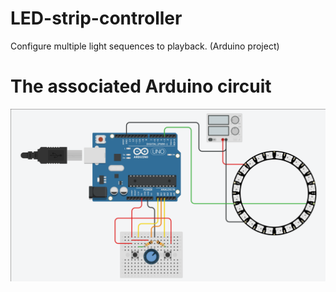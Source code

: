 # LED-strip-controller
Configure multiple light sequences to playback. (Arduino project)

# The associated Arduino circuit
![alt text](https://raw.githubusercontent.com/Lywel/LED-strip-controller/master/circuit-schematics.png)
